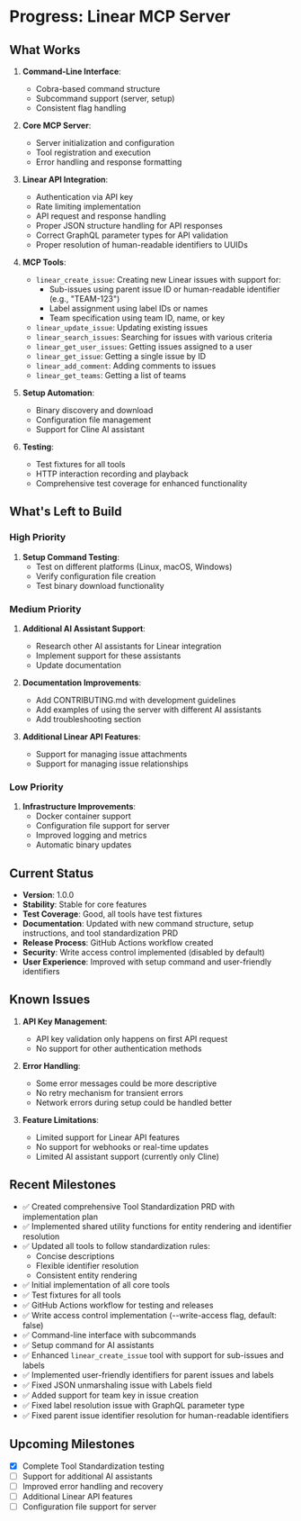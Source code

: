 # Progress: Linear MCP Server

## What Works
1. **Command-Line Interface**:
   - Cobra-based command structure
   - Subcommand support (server, setup)
   - Consistent flag handling

2. **Core MCP Server**:
   - Server initialization and configuration
   - Tool registration and execution
   - Error handling and response formatting

3. **Linear API Integration**:
   - Authentication via API key
   - Rate limiting implementation
   - API request and response handling
   - Proper JSON structure handling for API responses
   - Correct GraphQL parameter types for API validation
   - Proper resolution of human-readable identifiers to UUIDs

4. **MCP Tools**:
   - `linear_create_issue`: Creating new Linear issues with support for:
     - Sub-issues using parent issue ID or human-readable identifier (e.g., "TEAM-123")
     - Label assignment using label IDs or names
     - Team specification using team ID, name, or key
   - `linear_update_issue`: Updating existing issues
   - `linear_search_issues`: Searching for issues with various criteria
   - `linear_get_user_issues`: Getting issues assigned to a user
   - `linear_get_issue`: Getting a single issue by ID
   - `linear_add_comment`: Adding comments to issues
   - `linear_get_teams`: Getting a list of teams

5. **Setup Automation**:
   - Binary discovery and download
   - Configuration file management
   - Support for Cline AI assistant

6. **Testing**:
   - Test fixtures for all tools
   - HTTP interaction recording and playback
   - Comprehensive test coverage for enhanced functionality

## What's Left to Build

### High Priority
1. **Setup Command Testing**:
   - Test on different platforms (Linux, macOS, Windows)
   - Verify configuration file creation
   - Test binary download functionality

### Medium Priority
1. **Additional AI Assistant Support**:
   - Research other AI assistants for Linear integration
   - Implement support for these assistants
   - Update documentation

2. **Documentation Improvements**:
   - Add CONTRIBUTING.md with development guidelines
   - Add examples of using the server with different AI assistants
   - Add troubleshooting section

3. **Additional Linear API Features**:
   - Support for managing issue attachments
   - Support for managing issue relationships

### Low Priority
1. **Infrastructure Improvements**:
   - Docker container support
   - Configuration file support for server
   - Improved logging and metrics
   - Automatic binary updates

## Current Status
- **Version**: 1.0.0
- **Stability**: Stable for core features
- **Test Coverage**: Good, all tools have test fixtures
- **Documentation**: Updated with new command structure, setup instructions, and tool standardization PRD
- **Release Process**: GitHub Actions workflow created
- **Security**: Write access control implemented (disabled by default)
- **User Experience**: Improved with setup command and user-friendly identifiers

## Known Issues
1. **API Key Management**:
   - API key validation only happens on first API request
   - No support for other authentication methods

2. **Error Handling**:
   - Some error messages could be more descriptive
   - No retry mechanism for transient errors
   - Network errors during setup could be handled better

3. **Feature Limitations**:
   - Limited support for Linear API features
   - No support for webhooks or real-time updates
   - Limited AI assistant support (currently only Cline)

## Recent Milestones
- ✅ Created comprehensive Tool Standardization PRD with implementation plan
- ✅ Implemented shared utility functions for entity rendering and identifier resolution
- ✅ Updated all tools to follow standardization rules:
  - Concise descriptions
  - Flexible identifier resolution
  - Consistent entity rendering
- ✅ Initial implementation of all core tools
- ✅ Test fixtures for all tools
- ✅ GitHub Actions workflow for testing and releases
- ✅ Write access control implementation (--write-access flag, default: false)
- ✅ Command-line interface with subcommands
- ✅ Setup command for AI assistants
- ✅ Enhanced `linear_create_issue` tool with support for sub-issues and labels
- ✅ Implemented user-friendly identifiers for parent issues and labels
- ✅ Fixed JSON unmarshaling issue with Labels field
- ✅ Added support for team key in issue creation
- ✅ Fixed label resolution issue with GraphQL parameter type
- ✅ Fixed parent issue identifier resolution for human-readable identifiers

## Upcoming Milestones
- [x] Complete Tool Standardization testing
- [ ] Support for additional AI assistants
- [ ] Improved error handling and recovery
- [ ] Additional Linear API features
- [ ] Configuration file support for server
